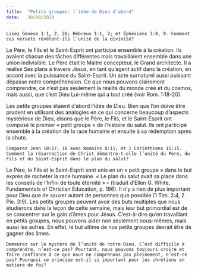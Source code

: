```yaml
---
title:  "Petits groupes: l’idée de Dieu d’abord"
date:   30/08/2020
---
```


`Lisez Genèse 1:1, 2, 26; Hébreux 1:1, 2; et Éphésiens 3:8, 9. Comment ces versets révèlent-ils l’unité de la divinité?`

Le Père, le Fils et le Saint-Esprit ont participé ensemble à la création. Ils avaient chacun des tâches différentes mais travaillaient ensemble dans une union indivisible. Le Père était le Maitre concepteur, le Grand architecte. Il a réalisé Ses plans à travers Jésus, en tant qu’agent actif dans la création, en accord avec la puissance du Saint-Esprit. Un acte surnaturel aussi puissant dépasse notre compréhension. Ce que nous pouvons clairement comprendre, ce n’est pas seulement la réalité du monde créé et du cosmos, mais aussi, que c’est Dieu Lui-même qui a tout créé (voir Rom. 1:18-20).

Les petits groupes étaient d’abord l’idée de Dieu. Bien que l’on doive être prudent en utilisant des analogies en ce qui concerne beaucoup d’aspects mystérieux de Dieu, disons que le Père, le Fils, et le Saint-Esprit ont composé le premier « petit groupe » de l’histoire du salut. Ils ont participé ensemble à la création de la race humaine et ensuite à sa rédemption après la chute.

`Comparez Jean 10:17, 18 avec Romains 8:11; et 1 Corinthiens 15:15. Comment la résurrection de Christ démontre-t-elle l’unité du Père, du Fils et du Saint-Esprit dans le plan du salut?`

Le Père, le Fils et le Saint-Esprit sont unis en un « petit groupe » dans le but exprès de racheter la race humaine. « Le plan du salut avait sa place dans les conseils de l’Infini de toute éternité » – (traduit d’Ellen G. White, Fundamentals of Christian Education, p. 186). Il n’y a rien de plus important pour Dieu que de sauver autant de personnes que possible (1 Tim. 2:4, 2 Pie. 3:9). Les petits groupes peuvent avoir des buts multiples que nous étudierons dans la leçon de cette semaine, mais leur but primordial est de se concentrer sur le gain d’âmes pour Jésus. C’est-à-dire qu’en travaillant en petits groupes, nous pouvons aider non seulement nous-mêmes, mais aussi les autres. En effet, le but ultime de nos petits groupes devrait être de gagner des âmes.

`Demeurez sur le mystère de l’unité de notre Dieu. C’est difficile à comprendre, n’est-ce pas? Pourtant, nous pouvons toujours croire et faire confiance à ce que nous ne comprenons pas pleinement, n’est-ce pas? Pourquoi ce principe est-il si important pour les chrétiens en matière de foi?`
